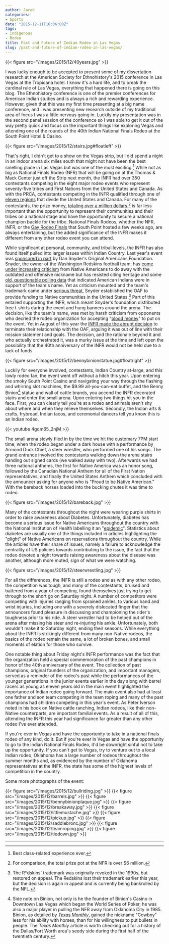 ```yaml
---
author: Jared
categories:
- Sports
date: "2015-12-11T16:06:00Z"
tags:
- Indigenous
- Rodeo
title: Past and Future of Indian Rodeo in Las Vegas
slug: /past-and-future-of-indian-rodeo-in-las-vegas/
---
```

{{< figure src="/images/2015/12/40years.jpg" >}}

I was lucky enough to be accepted to present some of my dissertation research at the American Society for Ethnohistory's 2015 conference in Las Vegas at the Tropicana hotel. I know it's a hard life, and to break the cardinal rule of Las Vegas, everything that happened there is going on this blog. The Ethnohistory conference is one of the premier conferences for American Indian studies and is always a rich and rewarding experience. However, given that this was my first time presenting at a big name conference, and I was presenting new research outside of my traditional area of focus I was a little nervous going in. Luckily my presentation was in the second panel session of the conference so I was able to get it out of the way pretty quick and focus on the important things like exploring Vegas and attending one of the rounds of the 40th Indian National Finals Rodeo at the South Point Hotel &amp; Casino.

{{< figure src="/images/2015/12/stairs.jpg#floatleft" >}}

That's right, I didn't get to a show on the Vegas strip, but I did spend a night in an indoor arena six miles south that might not have been the best smelling place in Las Vegas but was one of the most exciting.[^1] While not as big as National Finals Rodeo (NFR) that will be going on at the Thomas &amp; Mack Center just off the Strip next month, the INFR had over 350 contestants competing in the eight major rodeo events who represent seventy-five tribes and First Nations from the United States and Canada. As with the PRCA, contestants competing in the INFR qualified through one of [eleven regions](http://infr.org/regions.html) that divide the United States and Canada. For many of the contestants, the prize money, [totaling over a million dollars](http://infr.org/history.html).[^2] is far less important than the opportunity to represent their communities and their tribes on a national stage and have the opportunity to secure a national champion buckle for the tribe. National Finals Rodeos, whether the NFR, INFR, or the [Gay Rodeo Finals](https://web.archive.org/web/20190419040601/http://www.igra-wgrf.com:80/) that South Point hosted a few weeks ago, are always entertaining, but the added significance of the INFR makes it different from any other rodeo event you can attend.

While significant at personal, community, and tribal levels, the INFR has also found itself pulled into larger issues within Indian Country. Last year's event was [sponsored in part](http://infr.org/docs/media/Final-Release-Redskins.pdf) by Dan Snyder's Original Americans Foundation. Snyder, the owner of the Washington Redskins football team, has [come under increasing criticism](http://www.changethemascot.org) from Native Americans to do away with the outdated and offensive nickname but has resisted citing heritage and some [old, questionable polling data](http://ipclinic.org/2014/02/11/11-reasons-to-ignore-the-10-year-old-annenberg-survey-about-the-washington-football-teams-offensive-name/) that indicated American Indians were in support of the team's name. Yet as criticism mounted and the team's trademark came under [serious threat](https://en.wikipedia.org/wiki/Washington_Redskins_trademark_dispute), Snyder established the OAF to provide funding to Native communities in the United States.[^3] Part of this entailed supporting the INFR, which meant Snyder's foundation distributed free t-shirts during the event and hung banners around the arena. The decision, like the team's name, was met by harsh criticism from opponents who decried the rodeo organization for accepting "[blood money](http://web.archive.org/web/20140813003534/http://indiancountrytodaymedianetwork.com/2014/08/11/snyders-blood-money-zuni-need-our-love-and-support-156332)" to put on the event. Yet in August of this year the [INFR made the abrupt decision](https://www.washingtonpost.com/local/what-prompted-an-indian-rodeo-to-renounce-the-redskins-name-and-reject-dan-snyders-money/2015/09/17/08e4398c-51a1-11e5-933e-7d06c647a395_story.html) to terminate their relationship with the OAF, arguing it was out of line with their mission statement and goals. The decision, and the rationale beyond it and who actually orchestrated it, was a murky issue at the time and left open the possibility that the 40th anniversary of the INFR would not be held due to a lack of funds.

{{< figure src="/images/2015/12/bennybinionstatue.jpg#floatright" >}}

Luckily for everyone involved, contestants, Indian Country at-large, and this lowly rodeo fan, the event went off without a hitch this year. Upon entering the smoky South Point Casino and navigating your way through the flashing and whirring slot machines, the $9.99 all-you-can-eat buffet, and the Benny Binion[^4] statue and wall of cattle brands, you accend the INFR decorated stairs and enter the small arena. Upon entering two things hit you in the face. First, you can clearly tell you're at a rodeo and animals aren't shy about where and when they relieve themselves. Secondly, the Indian arts &amp; crafts, frybread, Indian tacos, and ceremonial dancers tell you know this is an Indian rodeo.

{{< youtube 4gqm65_2njM >}}

The small arena slowly filed in by the time we hit the customary 7PM start time, when the rodeo began under a dark house with a performance by Armond Duck Chief, a steer wrestler, who performed one of his songs. The grand entrance involved the contestants walking down the arena stairs handing out signed cards (we walked away with two). Afterwards we had three national anthems, the first for Native America was an honor song, followed by the Canadian National Anthem for all of the First Nation representatives, and finally the United States Anthem which concluded with the announcer asking for anyone who is "Proud to be Native American." With the bareback horses loaded into the bucking chutes it was time to rodeo.

{{< figure src="/images/2015/12/bareback.jpg" >}}

Many of the contestants throughout the night were wearing purple shirts in order to raise awareness about Diabetes. Unfortunately, diabetes has become a serious issue for Native Americans throughout the country with the National Institution of Health labelling it an "[epidemic](http://web.archive.org/web/20180123062519/https://www.niddk.nih.gov/about-niddk/strategic-plans-reports/Documents/Diabetes%20in%20America%202nd%20Edition/chapter34.pdf)". Statistics about diabetes are usually one of the things included in articles highlighting the "plight" of Native Americans on reservations throughout the country. While the articles have their share of issues, namely a failure to acknowledge the centrality of US policies towards contributing to the issue, the fact that the rodeo devoted a night towards raising awareness about the disease was another, although more muted, sign of what we were watching.

{{< figure src="/images/2015/12/steerwrestling.jpg" >}}

For all the differences, the INFR is still a rodeo and as with any other rodeo, the competition was tough, and many of the contestants, bruised and battered from a year of competing, found themselves just trying to get through to the short go on Saturday night. A number of competitors were competing with injuries ranging from sprained ankles, to various hand and wrist injuries, including one with a severely dislocated finger that the announcers found pleasure in discussing and championing the rider's toughness prior to his ride. A steer wrestler had to be helped out of the arena after missing his steer and re-injuring his ankle. Unfortunately, both wouldn't make it to Saturday night, ending their seasons. While everything about the INFR is strikingly different from many non-Native rodeos, the basics of the rodeo remain the same, a lot of broken bones, and small moments of elation for those who survive.

One notable thing about Friday night's INFR performance was the fact that the organization held a special commemoration of the past champions in honor of the 40th anniversary of the event. The collection of past champions, original founders of the organization, and important managers, served as a reminder of the rodeo's past while the performances of the younger generations in the junior events earlier in the day along with barrel racers as young as eleven years old in the main event highlighted the importance of Indian rodeo going forward. The main event also had at least one father and son team competing in the team roping and many of the past champions had children competing in this year's event. As Peter Iverson noted in his book on Native cattle ranching, Indian rodeos, like their non-Native counterparts, are important familial events. As a result of all of this, attending the INFR this year had significance far greater than any other rodeo I've ever attended.

If you're ever in Vegas and have the opportunity to take in a national finals rodeo of any kind, do it. But if you're ever in Vegas and have the opportunity to go to the Indian National Finals Rodeo, it'd be downright sinful not to take up the opportunity. If you can't get to Vegas, try to venture out to a local Indian rodeo, Oklahoma has a large number of rodeos throughout the summer months and, as evidenced by the number of Oklahoma representatives at the INFR, the state has some of the highest levels of competition in the country.

Some more photographs of the event:

{{< figure src="/images/2015/12/bullriding.jpg" >}}
{{< figure src="/images/2015/12/barrels.jpg" >}}
{{< figure src="/images/2015/12/bennybinionplaque.jpg" >}}
{{< figure src="/images/2015/12/breakaway.jpg" >}}
{{< figure src="/images/2015/12/littlemustache.jpg" >}}
{{< figure src="/images/2015/12/pickup.jpg" >}}
{{< figure src="/images/2015/12/saddlebronc.jpg" >}}
{{< figure src="/images/2015/12/teamroping.jpg" >}}
{{< figure src="/images/2015/12/tiedown.jpg" >}}

---
[^1]: Best class-related experience ever.
[^2]: For comparison, the total prize pot at the NFR is over $6 million.
[^3]: The R*dskins' trademark was originally revoked in the 1990s, but restored on appeal. The Redskins lost their trademark earlier this year, but the decision is again in appeal and is currently being bankrolled by the NFL.
[^4]: Side note on Binion, not only is he the founder of Binion's Casino in Downtown Las Vegas which began the World Series of Poker, he was also a major player in pulling the NFR away from Oklahoma City in 1985. Binion, as detailed by [*Texas Monthly*](http://www.texasmonthly.com/articles/benny-and-the-boys/), gained the nickname "Cowboy" less for his ability with horses, than for his willingness to put bullets in people. The *Texas Monthly* article is worth checking out for a history of the Dallas/Fort Worth area's seedy side during the first half of the twentieth century.
